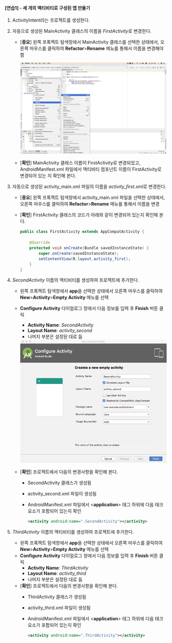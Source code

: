 
#### [연습1] - 세 개의 액티비티로 구성된 앱 만들기  
1. ActivityIntent라는 프로젝트를 생성한다.
2. 자동으로 생성된 MainActivity 클래스의 이름을 *FirstActivity*로 변경한다.
	- [**중요**] 왼쪽 프록젝트 탐색창에서 MainActivity 클래스를 선택한 상태에서, 오른쪽 마우스를 클릭하여 **Refactor**>**Rename** 메뉴를 통해서 이름을 변경해야 함 

		<img src="figure/refactor-rename.png">
	- [**확인**] MainActivity 클래스 이름이 FirstActivity로 변경되었고, AndroidManifest.xml 파일에서 액티비티 컴포넌트 이름이 FirstActivity로 변경되어 있는 지 확인해 본다.

3. 자동으로 생성된 activity\_main.xml 파일의 이름을 *activity\_first.xml*로 변경한다. 	
	- [**중요**] 왼쪽 프록젝트 탐색창에서 activity\_main.xml 파일을 선택한 상태에서, 오른쪽 마우스를 클릭하여 **Refactor**>**Rename** 메뉴를 통해서 이름을 변경
	- [**확인**] FirstActivity 클래스의 코드가 아래와 같이 변경되어 있는지 확인해 본다.

		```java
		public class FirstActivity extends AppCompatActivity {
		
		    @Override
		    protected void onCreate(Bundle savedInstanceState) {
		        super.onCreate(savedInstanceState);
		        setContentView(R.layout.activity_first);
		    }
		}
		```

4. *SecondActivity* 이름의 액티비티를 생성하여 프로젝트에 추가한다.
	- 왼쪽 프록젝트 탐색창에서 **app**을 선택한 상태에서 오른쪽 마우스를 클릭하여 **New**>**Activity**>**Empty Activity** 메뉴를 선택
	- **Configure Activity** 다이얼로그 창에서 다음 정보를 입력 후 **Finish** 버튼 클릭
		- **Activity Name**: *SecondActivity*
		- **Layout Name**: *activity\_second*  
		- 나머지 부분은 설정된 대로 둠

		<img src="figure/configure-activity.png">
	- [**확인**] 프로젝트에서 다음의 변경사항을 확인해 본다.
		- SecondActivity 클래스가 생성됨
		- activity\_second.xml 파일이 생성됨
		- AndroidManifest.xml 파일에서 <**application**> 태그 하위에 다음 태크 요소가 포함되어 있는지 확인
			
			```xml
			<activity android:name=".SecondActivity"></activity>
			```
			
5.  *ThirdActivity* 이름의 액티비티를 생성하여 프로젝트에 추가한다.
	- 왼쪽 프록젝트 탐색창에서 **app**을 선택한 상태에서 오른쪽 마우스를 클릭하여 **New**>**Activity**>**Empty Activity** 메뉴를 선택
	- **Configure Activity** 다이얼로그 창에서 다음 정보를 입력 후 **Finish** 버튼 클릭
		- **Activity Name**: *ThirdActivity*
		- **Layout Name**: *activity\_third*  
		- 나머지 부분은 설정된 대로 둠
	- [**확인**] 프로젝트에서 다음의 변경사항을 확인해 본다.
		- ThirdActivity 클래스가 생성됨
		- activity\_third.xml 파일이 생성됨
		- AndroidManifest.xml 파일에서 <**application**> 태그 하위에 다음 태크 요소가 포함되어 있는지 확인
			
			```xml
			<activity android:name=".ThirdActivity"></activity>
			```